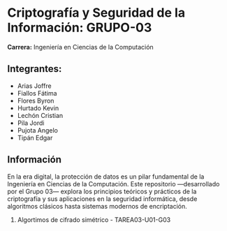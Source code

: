 # Criptografía y Seguridad de la Información: GRUPO-03
**Carrera:** Ingeniería en Ciencias de la Computación  

## Integrantes:
* Arias Joffre 
* Fiallos Fátima 
* Flores Byron 
* Hurtado Kevin 
* Lechón Cristian 
* Pila Jordi 
* Pujota Angelo 
* Tipán Edgar

## Información
En la era digital, la protección de datos es un pilar fundamental de la Ingeniería en Ciencias de la Computación. Este repositorio —desarrollado por el Grupo 03— explora los principios teóricos y prácticos de la criptografía y sus aplicaciones en la seguridad informática, desde algoritmos clásicos hasta sistemas modernos de encriptación.
1. Algortimos de cifrado simétrico - TAREA03-U01-G03
